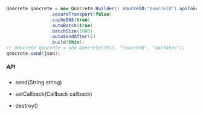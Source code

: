 ```java
Qoncrete qoncrete = new Qoncrete.Builder().sourceID("sourceID").apiToken("apiToken")
                .secureTransport(false)
                .cacheDNS(true)
                .autoBatch(true)
                .batchSize(1000)
                .autoSendAfter(2)
                .build(this);
// Qoncrete qoncrete = new Qoncrete(this, "sourceID", "apiToken");
qoncrete.send(json);
```

##### API

* send(String string)

* setCallback(Callback callback)

* destroy()

